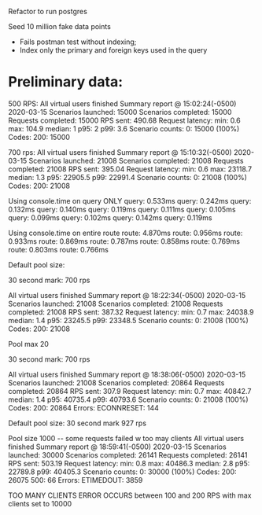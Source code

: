 Refactor to run postgres

Seed 10 million fake data points
  - Fails postman test without indexing;
  - Index only the primary and foreign keys used in the query

# Preliminary data:
500 RPS:
All virtual users finished
Summary report @ 15:02:24(-0500) 2020-03-15
  Scenarios launched:  15000
  Scenarios completed: 15000
  Requests completed:  15000
  RPS sent: 490.68
  Request latency:
    min: 0.6
    max: 104.9
    median: 1
    p95: 2
    p99: 3.6
  Scenario counts:
    0: 15000 (100%)
  Codes:
    200: 15000

700 rps:
All virtual users finished
Summary report @ 15:10:32(-0500) 2020-03-15
  Scenarios launched:  21008
  Scenarios completed: 21008
  Requests completed:  21008
  RPS sent: 395.04
  Request latency:
    min: 0.6
    max: 23118.7
    median: 1.3
    p95: 22905.5
    p99: 22991.4
  Scenario counts:
    0: 21008 (100%)
  Codes:
    200: 21008

Using console.time on query ONLY
query: 0.533ms
query: 0.242ms
query: 0.132ms
query: 0.140ms
query: 0.119ms
query: 0.111ms
query: 0.105ms
query: 0.099ms
query: 0.102ms
query: 0.142ms
query: 0.119ms

Using console.time on entire route
route: 4.870ms
route: 0.956ms
route: 0.933ms
route: 0.869ms
route: 0.787ms
route: 0.858ms
route: 0.769ms
route: 0.803ms
route: 0.766ms


Default pool size:

30 second mark: 700 rps

All virtual users finished
Summary report @ 18:22:34(-0500) 2020-03-15
  Scenarios launched:  21008
  Scenarios completed: 21008
  Requests completed:  21008
  RPS sent: 387.32
  Request latency:
    min: 0.7
    max: 24038.9
    median: 1.4
    p95: 23245.5
    p99: 23348.5
  Scenario counts:
    0: 21008 (100%)
  Codes:
    200: 21008


Pool max 20 

30 second mark: 700 rps

All virtual users finished
Summary report @ 18:38:06(-0500) 2020-03-15
  Scenarios launched:  21008
  Scenarios completed: 20864
  Requests completed:  20864
  RPS sent: 307.9
  Request latency:
    min: 0.7
    max: 40842.7
    median: 1.4
    p95: 40735.4
    p99: 40793.6
  Scenario counts:
    0: 21008 (100%)
  Codes:
    200: 20864
  Errors:
    ECONNRESET: 144

Default pool size:
30 second mark 927 rps



Pool size 1000 -- some requests failed w too may clients
All virtual users finished
Summary report @ 18:59:41(-0500) 2020-03-15
  Scenarios launched:  30000
  Scenarios completed: 26141
  Requests completed:  26141
  RPS sent: 503.19
  Request latency:
    min: 0.8
    max: 40486.3
    median: 2.8
    p95: 22789.8
    p99: 40405.3
  Scenario counts:
    0: 30000 (100%)
  Codes:
    200: 26075
    500: 66
  Errors:
    ETIMEDOUT: 3859

TOO MANY CLIENTS ERROR OCCURS between 100 and 200 RPS with max clients set to 10000


